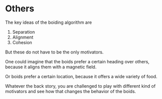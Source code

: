 # Others
The key ideas of the boiding algorithm are

1. Separation
2. Alignment
3. Cohesion

But these do not have to be the only motivators.

One could imagine that the boids prefer a certain heading over others,
because it aligns them with a magnetic field.

Or boids prefer a certain location, because it offers a wide variety of
food.

Whatever the back story, you are challenged to play with different kind
of motivators and see how that changes the behavior of the boids.
